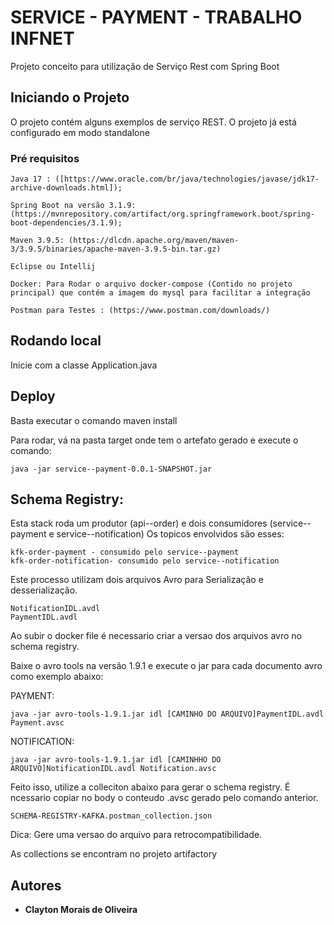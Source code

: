 # SERVICE - PAYMENT - TRABALHO INFNET

Projeto conceito para utilização de Serviço Rest com Spring Boot

## Iniciando o Projeto

O projeto contém alguns exemplos de serviço REST. O projeto já está configurado em modo standalone

### Pré requisitos

```
Java 17 : ([https://www.oracle.com/br/java/technologies/javase/jdk17-archive-downloads.html]);

Spring Boot na versão 3.1.9:  (https://mvnrepository.com/artifact/org.springframework.boot/spring-boot-dependencies/3.1.9);

Maven 3.9.5: (https://dlcdn.apache.org/maven/maven-3/3.9.5/binaries/apache-maven-3.9.5-bin.tar.gz)

Eclipse ou Intellij

Docker: Para Rodar o arquivo docker-compose (Contido no projeto principal) que contém a imagem do mysql para facilitar a integração

Postman para Testes : (https://www.postman.com/downloads/)
```

## Rodando local

Inicie com a classe Application.java

## Deploy

Basta executar o comando maven install

Para rodar, vá na pasta target onde tem o artefato gerado e execute o comando:

```
java -jar service--payment-0.0.1-SNAPSHOT.jar
```


## Schema Registry:

Esta stack roda um produtor (api--order) e dois consumidores (service--payment e service--notification)
Os topicos envolvidos são esses:

```
kfk-order-payment - consumido pelo service--payment
kfk-order-notification- consumido pelo service--notification
```
Este processo utilizam dois arquivos Avro para Serialização e desserialização.

```
NotificationIDL.avdl
PaymentIDL.avdl
```
Ao subir o docker file é necessario criar a versao dos arquivos avro no schema registry.

Baixe o avro tools na versão 1.9.1 e execute o jar para cada documento avro como exemplo abaixo:

PAYMENT:
```
java -jar avro-tools-1.9.1.jar idl [CAMINHO DO ARQUIVO]PaymentIDL.avdl Payment.avsc
```

NOTIFICATION:
```
java -jar avro-tools-1.9.1.jar idl [CAMINHHO DO ARQUIVO]NotificationIDL.avdl Notification.avsc
```

Feito isso, utilize a colleciton abaixo para gerar o schema registry. É ncessario copiar no body o conteudo .avsc
gerado pelo comando anterior.

```
SCHEMA-REGISTRY-KAFKA.postman_collection.json
```

Dica: Gere uma versao do arquivo para retrocompatibilidade.


As collections se encontram no projeto artifactory

## Autores

* **Clayton Morais de Oliveira**
